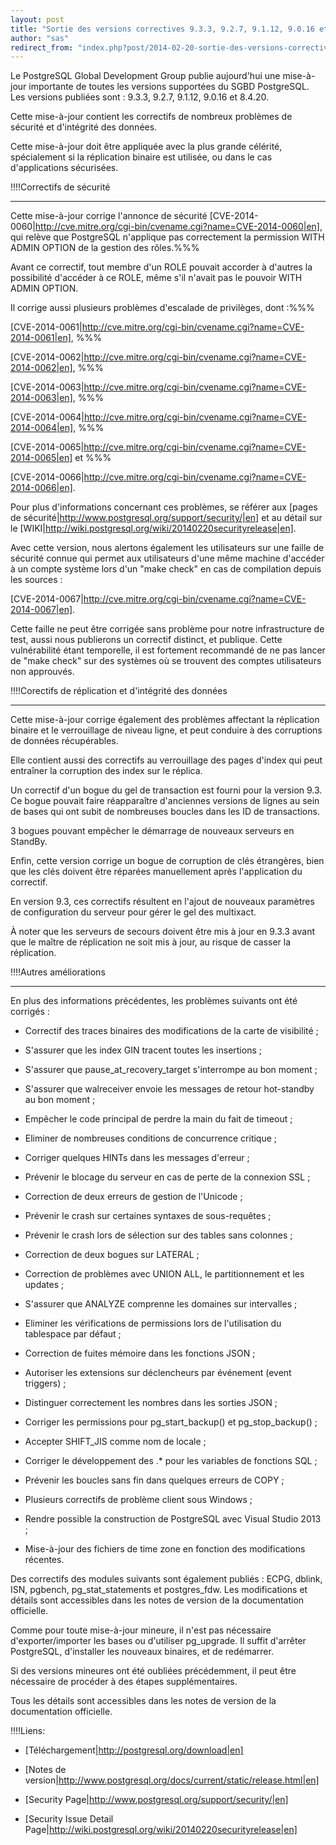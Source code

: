 ```yaml
---
layout: post
title: "Sortie des versions correctives 9.3.3, 9.2.7, 9.1.12, 9.0.16 et 8.4.20"
author: "sas"
redirect_from: "index.php?post/2014-02-20-sortie-des-versions-correctives-9-3-3-9-2-7-9-1-12-9-0-16-et-8-4-20 "
---
```





<!--more-->


Le PostgreSQL Global Development Group publie aujourd'hui une mise-à-jour importante de toutes les versions supportées du SGBD PostgreSQL. Les versions publiées sont : 9.3.3, 9.2.7, 9.1.12, 9.0.16 et 8.4.20.



Cette mise-à-jour contient les correctifs de nombreux problèmes de sécurité et d'intégrité des données.



Cette mise-à-jour doit être appliquée avec la plus grande célérité, spécialement si la réplication binaire est utilisée, ou dans le cas d'applications sécurisées.





!!!!Correctifs de sécurité

--------------------------------------

Cette mise-à-jour corrige l'annonce de sécurité [CVE-2014-0060|http://cve.mitre.org/cgi-bin/cvename.cgi?name=CVE-2014-0060|en], qui relève que PostgreSQL n'applique pas correctement la permission WITH ADMIN OPTION de la gestion des rôles.%%%

Avant ce correctif, tout membre d'un ROLE pouvait accorder à d'autres la possibilité d'accéder à ce ROLE, même s'il n'avait pas le pouvoir WITH ADMIN OPTION.

Il corrige aussi plusieurs problèmes d'escalade de privilèges, dont :%%%

[CVE-2014-0061|http://cve.mitre.org/cgi-bin/cvename.cgi?name=CVE-2014-0061|en], %%%

[CVE-2014-0062|http://cve.mitre.org/cgi-bin/cvename.cgi?name=CVE-2014-0062|en], %%%

[CVE-2014-0063|http://cve.mitre.org/cgi-bin/cvename.cgi?name=CVE-2014-0063|en], %%%

[CVE-2014-0064|http://cve.mitre.org/cgi-bin/cvename.cgi?name=CVE-2014-0064|en], %%%

[CVE-2014-0065|http://cve.mitre.org/cgi-bin/cvename.cgi?name=CVE-2014-0065|en] et %%%

[CVE-2014-0066|http://cve.mitre.org/cgi-bin/cvename.cgi?name=CVE-2014-0066|en].  



Pour plus d'informations concernant ces problèmes, se référer aux [pages de sécurité|http://www.postgresql.org/support/security/|en] et au détail sur le [WIKI|http://wiki.postgresql.org/wiki/20140220securityrelease|en].



Avec cette version, nous alertons également les utilisateurs sur une faille de sécurité connue qui permet aux utilisateurs d'une même machine d'accéder à un compte système lors d'un "make check" en cas de compilation depuis les sources :

[CVE-2014-0067|http://cve.mitre.org/cgi-bin/cvename.cgi?name=CVE-2014-0067|en].



Cette faille ne peut être corrigée sans problème pour notre infrastructure de test, aussi nous publierons un correctif distinct, et publique. Cette vulnérabilité étant temporelle, il est fortement recommandé de ne pas lancer de "make check" sur des systèmes où se trouvent des comptes utilisateurs non approuvés.





!!!!Corectifs de réplication et d'intégrité des données

---------------------------------------------------



Cette mise-à-jour corrige également des problèmes affectant la réplication binaire et le verrouillage de niveau ligne, et peut conduire à des corruptions de données récupérables. 



Elle contient aussi des correctifs au verrouillage des pages d'index qui peut entraîner la corruption des index sur le réplica. 



Un correctif d'un bogue du gel de transaction est fourni pour la version 9.3. Ce bogue pouvait faire réapparaître d'anciennes versions de lignes au sein de bases qui ont subit de nombreuses boucles dans les ID de transactions.



3 bogues pouvant empêcher le démarrage de nouveaux serveurs en StandBy.



Enfin, cette version corrige un bogue de corruption de clés étrangères, bien que les clés doivent être réparées manuellement après l'application du correctif.



En version 9.3, ces correctifs résultent en l'ajout de nouveaux paramètres de configuration du serveur pour gérer le gel des multixact. 



À noter que les serveurs de secours doivent être mis à jour en 9.3.3 avant que le maître de réplication ne soit mis à jour, au risque de casser la réplication.





!!!!Autres améliorations

--------------------



En plus des informations précédentes, les problèmes suivants ont été corrigés :



* Correctif des traces binaires des modifications de la carte de visibilité ;

* S'assurer que les index GIN tracent toutes les insertions ;

* S'assurer que pause_at_recovery_target s'interrompe au bon moment ;

* S'assurer que walreceiver envoie les messages de retour hot-standby au bon moment ;

* Empêcher le code principal de perdre la main du fait de timeout ;

* Eliminer de nombreuses conditions de concurrence critique ;

* Corriger quelques HINTs dans les messages d'erreur ;

* Prévenir le blocage du serveur en cas de perte de la connexion SSL ;

* Correction de deux erreurs de gestion de l'Unicode ;

* Prévenir le crash sur certaines syntaxes de sous-requêtes ;

* Prévenir le crash lors de sélection sur des tables sans colonnes ;

* Correction de deux bogues sur LATERAL ;

* Correction de problèmes avec UNION ALL, le partitionnement et les updates ;

* S'assurer que ANALYZE comprenne les domaines sur intervalles ;

* Eliminer les vérifications de permissions lors de l'utilisation du tablespace par défaut ;

* Correction de fuites mémoire dans les fonctions JSON ;

* Autoriser les extensions sur déclencheurs par événement (event triggers) ;

* Distinguer correctement les nombres dans les sorties JSON ;

* Corriger les permissions pour pg_start_backup() et pg_stop_backup() ;

* Accepter SHIFT_JIS comme nom de locale ;

* Corriger le développement des .* pour les variables de fonctions SQL ;

* Prévenir les boucles sans fin dans quelques erreurs de COPY ;

* Plusieurs correctifs de problème client sous Windows ;

* Rendre possible la construction de PostgreSQL avec Visual Studio 2013 ;

* Mise-à-jour des fichiers de time zone en fonction des modifications récentes.



Des correctifs des modules suivants sont également publiés : ECPG, dblink, ISN, pgbench, pg_stat_statements et postgres_fdw. Les modifications et détails sont accessibles dans les notes de version de la documentation officielle.



Comme pour toute mise-à-jour mineure, il n'est pas nécessaire d'exporter/importer les bases ou d'utiliser pg_upgrade. Il suffit d'arrêter PostgreSQL, d'installer les nouveaux binaires, et de redémarrer.

Si des versions mineures ont été oubliées précédemment, il peut être nécessaire de procéder à des étapes supplémentaires. 

Tous les détails sont accessibles dans les notes de version de la documentation officielle.





!!!!Liens:

  * [Téléchargement|http://postgresql.org/download|en]

  * [Notes de version|http://www.postgresql.org/docs/current/static/release.html|en]

  * [Security Page|http://www.postgresql.org/support/security/|en]

  * [Security Issue Detail Page|http://wiki.postgresql.org/wiki/20140220securityrelease|en]
